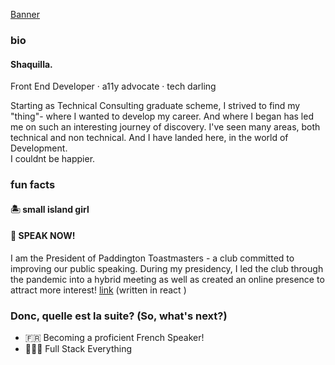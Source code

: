 [Banner](./tech.png)


### bio

#### Shaquilla.
Front End Developer · a11y advocate · tech darling

Starting as Technical Consulting graduate scheme, I strived to find my "thing"- where I wanted to develop my career. And where I began has led me on such an interesting journey of discovery. I've seen many areas, both technical and non technical. And I have landed here, in the world of Development. 
</br>
I couldnt be happier.



###  fun facts
#### 🏝 small island girl 

#### 📣 SPEAK NOW!
I am the President of Paddington Toastmasters - a club committed to improving our public speaking.
During my presidency, I led the club through the pandemic into a hybrid meeting as well as created an online presence to attract more interest!
[link](https://paddingtontoastmasters.co.uk) (written in react )



###  Donc, quelle est la suite? (So, what's next?)

- 🇫🇷 Becoming a proficient French Speaker!
- 👩🏾‍💻 Full Stack Everything

